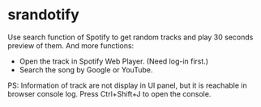 # srandotify

Use search function of Spotify to get random tracks and play 30 seconds preview of them.
And more functions:
* Open the track in Spotify Web Player. (Need log-in first.)
* Search the song by Google or YouTube.

PS: Information of track are not display in UI panel, but it is reachable in browser console log. Press Ctrl+Shift+J to open the console.
